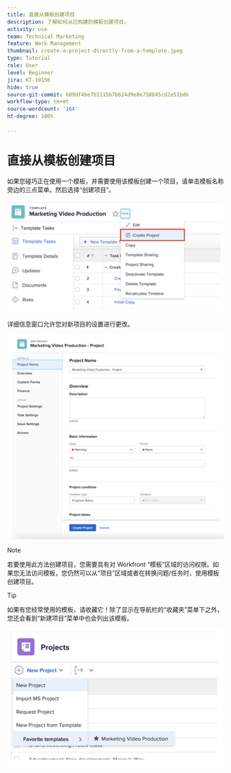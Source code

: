 ```yaml
---
title: 直接从模板创建项目
description: 了解如何从已构建的模板创建项目。
activity: use
team: Technical Marketing
feature: Work Management
thumbnail: create-a-project-directly-from-a-template.jpeg
type: Tutorial
role: User
level: Beginner
jira: KT-10156
hide: true
source-git-commit: 609df4be7b1115b7b624d9e8e758845cd2a51bdb
workflow-type: tm+mt
source-wordcount: '164'
ht-degree: 100%

---
```


# 直接从模板创建项目

如果您碰巧正在使用一个模板，并需要使用该模板创建一个项目，请单击模板名称旁边的三点菜单。然后选择“创建项目”。

![菜单中的“创建项目”选项](assets/direct-template-01.png)

详细信息窗口允许您对新项目的设置进行更改。

![项目创建页面](assets/direct-template-02.png)

>[!NOTE]
>
>若要使用此方法创建项目，您需要具有对 Workfront “模板”区域的访问权限。如果您无法访问模板，您仍然可以从“项目”区域或者在转换问题/任务时，使用模板创建项目。

>[!TIP]
>
>如果有您经常使用的模板，请收藏它！除了显示在导航栏的“收藏夹”菜单下之外，您还会看到“新建项目”菜单中也会列出该模板。


![新项目收藏夹模板](assets/direct-template-03.png)
